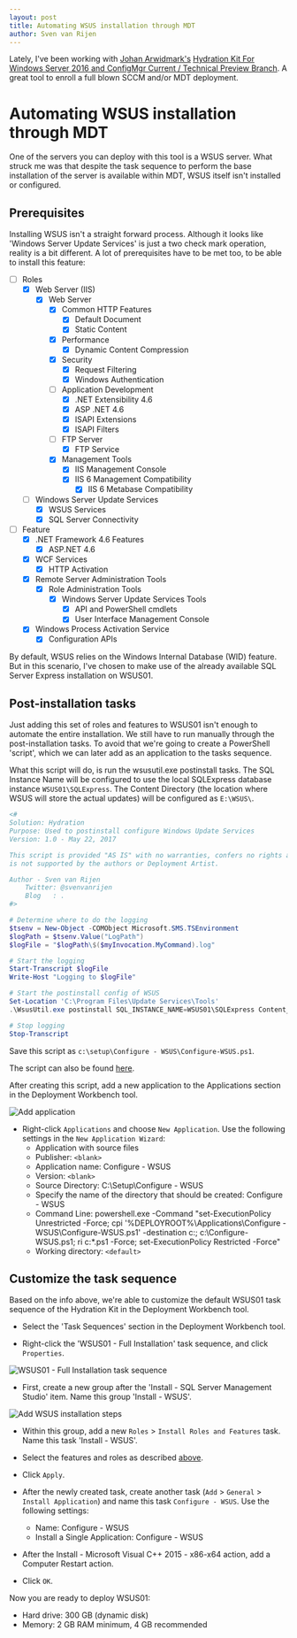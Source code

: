 ```yaml
---
layout: post
title: Automating WSUS installation through MDT
author: Sven van Rijen
---
```


Lately, I've been working with [Johan Arwidmark's](http://twitter.com/jarwidmark) [Hydration Kit For Windows Server 2016 and ConfigMgr Current / Technical Preview Branch](http://deploymentresearch.com/Research/Post/580/Hydration-Kit-For-Windows-Server-2016-and-ConfigMgr-Current-Technical-Preview-Branch). A great tool to enroll a full blown SCCM and/or MDT deployment.

# Automating WSUS installation through MDT

One of the servers you can deploy with this tool is a WSUS server. What struck me was that despite the task sequence to perform the base installation of the server is available within MDT, WSUS itself isn't installed or configured.


## Prerequisites

Installing WSUS isn't a straight forward process. Although it looks like 'Windows Server Update Services' is just a two check mark operation, reality is a bit different. A lot of prerequisites have to be met too, to be able to install this feature:

- [ ] Roles
    - [X] Web Server (IIS)
        - [X] Web Server
            - [X] Common HTTP Features
                - [X] Default Document
                - [X] Static Content
            - [X] Performance
                - [X] Dynamic Content Compression
            - [X] Security
                - [X] Request Filtering
                - [X] Windows Authentication
            - [ ] Application Development
                - [X] .NET Extensibility 4.6
                - [X] ASP .NET 4.6
                - [X] ISAPI Extensions
                - [X] ISAPI Filters
            - [ ] FTP Server
                - [X] FTP Service
            - [X] Management Tools
                - [X] IIS Management Console
                - [X] IIS 6 Management Compatibility 
                    - [X] IIS 6 Metabase Compatibility
    - [ ] Windows Server Update Services
        - [X] WSUS Services
        - [X] SQL Server Connectivity
- [ ] Feature
    - [X] .NET Framework 4.6 Features
        - [X] ASP.NET 4.6
    - [X] WCF Services
        - [X] HTTP Activation
    - [X] Remote Server Administration Tools
        - [X] Role Administration Tools
            - [X] Windows Server Update Services Tools
                - [X] API and PowerShell cmdlets
                - [X] User Interface Management Console
    - [X] Windows Process Activation Service
        - [X] Configuration APIs

By default, WSUS relies on the Windows Internal Database (WID) feature. But in this scenario, I've chosen to make use of the already available SQL Server Express installation on WSUS01.

## Post-installation tasks

Just adding this set of roles and features to WSUS01 isn't enough to automate the entire installation. We still have to run manually through the post-installation tasks. To avoid that we're going to create a PowerShell 'script', which we can later add as an application to the tasks sequence.

What this script will do, is run the wsusutil.exe postinstall tasks. The SQL Instance Name will be configured to use the local SQLExpress database instance `WSUS01\SQLExpress`. The Content Directory (the location where WSUS will store the actual updates) will be configured as `E:\WSUS\`.  

```Powershell
<#
Solution: Hydration
Purpose: Used to postinstall configure Windows Update Services 
Version: 1.0 - May 22, 2017

This script is provided "AS IS" with no warranties, confers no rights and 
is not supported by the authors or Deployment Artist. 

Author - Sven van Rijen
    Twitter: @svenvanrijen
    Blog   : .
#>

# Determine where to do the logging 
$tsenv = New-Object -COMObject Microsoft.SMS.TSEnvironment 
$logPath = $tsenv.Value("LogPath") 
$logFile = "$logPath\$($myInvocation.MyCommand).log" 

# Start the logging 
Start-Transcript $logFile 
Write-Host "Logging to $logFile" 

# Start the postinstall config of WSUS
Set-Location 'C:\Program Files\Update Services\Tools'
.\WsusUtil.exe postinstall SQL_INSTANCE_NAME=WSUS01\SQLExpress Content_Dir=E:\WSUS\

# Stop logging 
Stop-Transcript
```

Save this script as `c:\setup\Configure - WSUS\Configure-WSUS.ps1`.

The script can also be found [here](https://github.com/svenvanrijen/HydrationKit/tree/master/HydrationCMWS2016v2/Configure%20-%20WSUS).

After creating this script, add a new application to the Applications section in the Deployment Workbench tool.

![Add application](https://svenvanrijen.github.io/svenvanrijen.nl-archive/images/workbench_applications.png)

- Right-click `Applications` and choose `New Application`. Use the following settings in the `New Application Wizard`:
    - Application with source files 
    - Publisher: `<blank>` 
    - Application name: Configure - WSUS 
    - Version: `<blank>` 
    - Source Directory: C:\Setup\Configure - WSUS 
    - Specify the name of the directory that should be created: Configure - WSUS
    - Command Line: powershell.exe -Command "set-ExecutionPolicy Unrestricted -Force; cpi '%DEPLOYROOT%\Applications\Configure - WSUS\Configure-WSUS.ps1' -destination c:\; c:\Configure-WSUS.ps1; ri c:\*.ps1 -Force; set-ExecutionPolicy Restricted -Force"
    - Working directory: `<default>`  


## Customize the task sequence

Based on the info above, we're able to customize the default WSUS01 task sequence of the Hydration Kit in the Deployment Workbench tool.

- Select the 'Task Sequences' section in the Deployment Workbench tool.

- Right-click the 'WSUS01 - Full Installation' task sequence, and click `Properties`.

![WSUS01 - Full Installation task sequence](https://svenvanrijen.github.io/svenvanrijen.nl-archive/images/workbench_ts_wsus01.png)

- First, create a new group after the 'Install - SQL Server Management Studio' item. Name this group 'Install - WSUS'.

![Add WSUS installation steps](https://svenvanrijen.github.io/svenvanrijen.nl-archive/images/ts_wsus.png)

- Within this group, add a new `Roles` > `Install Roles and Features` task. Name this task 'Install - WSUS'.

- Select the features and roles as described [above](#prerequisites).

- Click `Apply`.

- After the newly created task, create another task (`Add` > `General` > `Install Application`) and name this task `Configure - WSUS`. Use the following settings:
    - Name: Configure - WSUS
    - Install a Single Application: Configure - WSUS

- After the Install - Microsoft Visual C++ 2015 - x86-x64 action, add a Computer Restart action.

- Click `OK`.

Now you are ready to deploy WSUS01:
- Hard drive: 300 GB (dynamic disk)
- Memory: 2 GB RAM minimum, 4 GB recommended